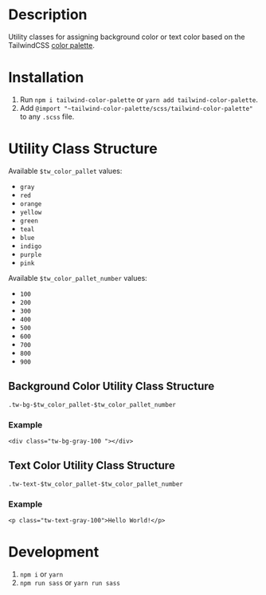 # Description

Utility classes for assigning background color or text color based on the TailwindCSS [color palette](https://tailwindcss.com/docs/customizing-colors/#default-color-palette).

# Installation

1. Run `npm i tailwind-color-palette` or `yarn add tailwind-color-palette`.
2. Add `@import "~tailwind-color-palette/scss/tailwind-color-palette"` to any `.scss` file.

# Utility Class Structure

Available `$tw_color_pallet` values:

- `gray`
- `red`
- `orange`
- `yellow`
- `green`
- `teal`
- `blue`
- `indigo`
- `purple`
- `pink`

Available `$tw_color_pallet_number` values:

- `100`
- `200`
- `300`
- `400`
- `500`
- `600`
- `700`
- `800`
- `900`

## Background Color Utility Class Structure

`.tw-bg-$tw_color_pallet-$tw_color_pallet_number`

### Example

`<div class="tw-bg-gray-100 "></div>`

## Text Color Utility Class Structure

`.tw-text-$tw_color_pallet-$tw_color_pallet_number`

### Example

`<p class="tw-text-gray-100">Hello World!</p>`

# Development

1. `npm i` or `yarn`
2. `npm run sass` or `yarn run sass`
